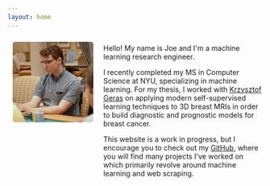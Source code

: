 ```yaml
---
layout: home
---
```


<div style="margin-bottom: 40px;">
  <div style="display: flex;">
    <div style="width: 160px; height: 160px; margin: 10px; flex-shrink: 0;">
      <img src="/assets/img/headshot.jpeg" style="border-radius: 5px;" />
    </div>
    <div style="margin: auto 0 auto 10px;">
      <p>Hello! My name is Joe and I'm a machine learning research engineer.</p>
      <p>I recently completed my MS in Computer Science at NYU, specializing in machine learning. For my thesis, I worked with <a href="https://cs.nyu.edu/~kgeras/">Krzysztof Geras</a> on applying modern self-supervised learning techniques to 3D breast MRIs in order to build diagnostic and prognostic models for breast cancer.</p>
      <p>This website is a work in progress, but I encourage you to check out my <a href="https://github.com/josephcappadona">GitHub</a>, where you will find many projects I've worked on which primarily revolve around machine learning and web scraping.</p>
  </div>
</div>
